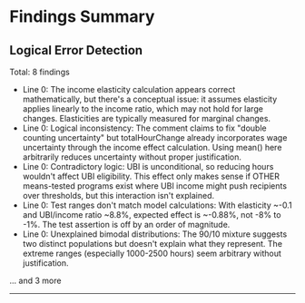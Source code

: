 # Findings Summary

## Logical Error Detection

Total: 8 findings

- Line 0: The income elasticity calculation appears correct mathematically, but there's a conceptual issue: it assumes elasticity applies linearly to the income ratio, which may not hold for large changes. Elasticities are typically measured for marginal changes.
- Line 0: Logical inconsistency: The comment claims to fix "double counting uncertainty" but totalHourChange already incorporates wage uncertainty through the income effect calculation. Using mean() here arbitrarily reduces uncertainty without proper justification.
- Line 0: Contradictory logic: UBI is unconditional, so reducing hours wouldn't affect UBI eligibility. This effect only makes sense if OTHER means-tested programs exist where UBI income might push recipients over thresholds, but this interaction isn't explained.
- Line 0: Test ranges don't match model calculations: With elasticity ~-0.1 and UBI/income ratio ~8.8%, expected effect is ~-0.88%, not -8% to -1%. The test assertion is off by an order of magnitude.
- Line 0: Unexplained bimodal distributions: The 90/10 mixture suggests two distinct populations but doesn't explain what they represent. The extreme ranges (especially 1000-2500 hours) seem arbitrary without justification.

... and 3 more

---

